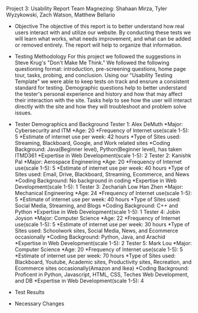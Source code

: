 Project 3: Usability Report
Team Magnezing: Shahaan Mirza, Tyler Wyzykowski, Zach Watson, Matthew Bellario

* Objective
    The objective of this report is to better understand how real users interact with and utilize our website. By conducting these tests we will learn what works, what needs improvement, and what can be added or removed entirely. The report will help to organize that information.

* Testing Methodology
    For this project we followed the suggestions in Steve Krug's "Don't Make Me Think." We followed the following questioning format: introduction, pre-screening questions, home page tour, tasks, probing, and conclusion. Using our "Usability Testing Template" we were able to keep tests on track and ensrure a consistent standard for testing.
    Demographic questions help to better understand the tester's personal experience and history and how that may affect their interaction with the site. Tasks help to see how the user will interact directly with the site and how they will troubleshoot and problem solve issues.

* Tester Demographics and Background
    Tester 1: Alex DeMuth
        *Major: Cybersecurity and ITM
        *Age: 20
        *Frequency of Internet use(scale 1-5): 5
        *Estimate of internet use per week: 42 hours
        *Type of Sites used: Streaming, Blackboard, Google, and Work related sites
        *Coding Background: Java(Beginner level), Python(Beginner level), has taken ITMD361
        *Expertise in Web Development(scale 1-5): 2
    Tester 2: Kanishk Pal
    *Major: Aerospace Engineering
    *Age: 20
    *Frequency of Internet use(scale 1-5): 5
    *Estimate of internet use per week: 40 hours
    *Type of Sites used: Email, Drive, Blackboard, Streaming, Ecommerce, and News
    *Coding Background: No background in coding
    *Expertise in Web Development(scale 1-5): 1
    Tester 3: Zechariah Low Han Zhen
    *Major: Mechanical Engineering
    *Age: 24
    *Frequency of Internet use(scale 1-5): 5
    *Estimate of internet use per week: 40 hours
    *Type of Sites used: Social Media, Streaming, and Blogs
    *Coding Background: C++ and Python
    *Expertise in Web Development(scale 1-5): 1
    Tester 4: Jobin Joyson
    *Major: Computer Science
    *Age: 22
    *Frequency of Internet use(scale 1-5): 5
    *Estimate of internet use per week: 30 hours
    *Type of Sites used: Schoolwork sites, Social Media, News, and Ecommerce occasionally
    *Coding Background: Python, Java, and Arachid
    *Expertise in Web Development(scale 1-5): 2
    Tester 5: Mark Lou
    *Major: Computer Science
    *Age: 20
    *Frequency of Internet use(scale 1-5): 5
    *Estimate of internet use per week: 70 hours
    *Type of Sites used: Blackboard, Youtube, Academic sites, Productivity sites, Recreation, and Ecommerce sites occasionally(Amazon and Ikea)
    *Coding Background: Proficent in Python, Javascript, HTML, CSS, Teches Web Development, and DB
    *Expertise in Web Development(scale 1-5): 4

* Test Results

* Necessary Changes
